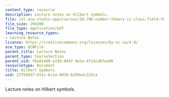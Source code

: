 ```yaml
---
content_type: resource
description: Lecture notes on Hilbert symbols.
file: /ol-ocw-studio-app/courses/18-786-number-theory-ii-class-field-theory-spring-2016/27f59437d11cbc1a6039b250e4c325ca_MIT18_786S16_lec2.pdf
file_size: 294308
file_type: application/pdf
learning_resource_types:
- Lecture Notes
license: https://creativecommons.org/licenses/by-nc-sa/4.0/
ocw_type: OCWFile
parent_title: Lecture Notes
parent_type: CourseSection
parent_uid: f0a814d0-a33d-8447-9e5a-4f14cd67ea96
resourcetype: Document
title: Hilbert Symbols
uid: 27f59437-d11c-bc1a-6039-b250e4c325ca
---
```

Lecture notes on Hilbert symbols.